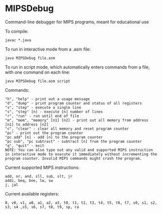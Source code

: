 # MIPSDebug
Command-line debugger for MIPS programs, meant for educational use

To compile: 
```
javac *.java
```
To run in interactive mode from a .asm file:
```
java MIPSDebug file.asm
```
To run in script mode, which automatically enters commands from a file, with one command on each line:
```
java MIPSDebug file.asm script
```
Commands:
```
"h", "help" - print out a usage message
"d", "dump" - print program counter and status of all registers
"s", "step" - execute a single line
"s", "step" [n] - execute [n] number of lines
"r", "run" - run until end of file
"m", "mem", "memory" [n1] [n2] - print out all memory from address [n1] to address [n2]
"c", "clear" - clear all memory and reset program counter
"pc" - print out the program counter
"pc add" [n] - add [n] to the program counter
"pc sub", "pc subtract" - subtract [n] from the program counter
"q", "quit" - exit
NOTE: You can also type out any valid and supported MIPS instruction in interactive mode to execute it immediately without incrementing the program counter. Invalid MIPS commands might crash the program.
```
Current supported MIPS instructions:
```
add, or, and, sll, sub, slt, jr
addi, beq, bne, lw, sw
j, jal
```
Current available registers:
```
0, v0, v1, a0, a1, a2, a3, t0, t1, t2, t3, t4, t5, t6, t7, s0, s1, s2, s3, s4 ,s5, s6, s7, t8, t9, sp, ra
```
